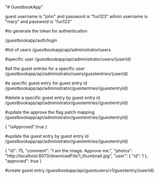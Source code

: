 "# GuestbookApp" 

guest username is "john" and password is "fun123"
admin username is "mary" and password is "fun123"

#to generate the token for authentication

/guestbookapp/auth/login


#list of users
/guestbookapp/api/administrator/users

#specific user
/guestbookapp/api/administrator/users/{userId}


#all the guest entries for a specific user
/guestbookapp/api/administrator/users/guestentries/{userId}

#a specific guest entry for guest entry id
/guestbookapp/api/administrator/guestentries/{guestentryId}

#delete a specific guest entry by guest entry id
/guestbookapp/api/administrator/guestentries/{guestentryId}

#update the approve the flag patch mapping
/guestbookapp/api/administrator/guestentries/{guestentryId}

{
    "isApproved":true
}


#update the guest entry by guest entry id
/guestbookapp/api/administrator/guestentries/{guestentryId}

{
    "id": 75,
    "comment": "I am the image. Approve me.",
    "photos": "http://localhost:8073/downloadFile/1_thumbnail.jpg",
    "user": {
        "id": 1
    },
    "approved": true
}

#create guest entry
/guestbookapp/api/guestusers/v1/guestentry/{userId}
